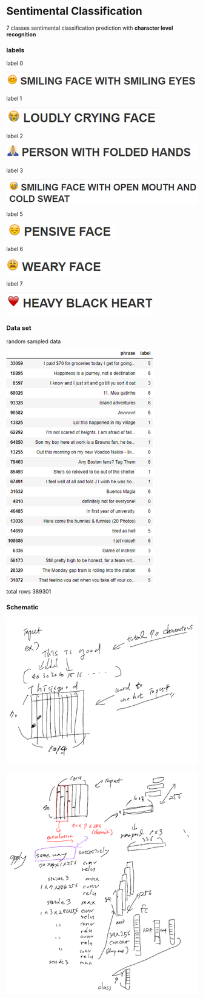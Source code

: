 # Sentimental Classification



7 classes sentimental classification prediction with **character level recognition**



### labels



label 0 

![1540203113624](assets/1540203113624.png)

label 1

![1540203144382](assets/1540203144382.png)

label 2

![1540203154637](assets/1540203154637.png)

label 3

![1540216094343](assets/1540216094343.png)

label 5

![1540203188263](assets/1540203188263.png)

label 6

![1540203195486](assets/1540203195486.png)

label 7

![1540203117015](assets/1540203117015.png)



### Data set

random sampled data

![1540209842911](assets/1540209842911.png)



total rows 389301



### Schematic

![1540210855111](assets/1540210855111.png)





![1540210865905](assets/1540210865905.png)



